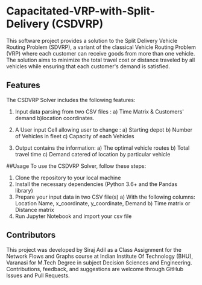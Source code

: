 # Capacitated-VRP-with-Split-Delivery (CSDVRP)
This software project provides a solution to the Split Delivery Vehicle Routing Problem (SDVRP), a variant of the classical Vehicle Routing Problem (VRP) where each customer can receive goods from more than one vehicle. The solution aims to minimize the total travel cost or distance traveled by all vehicles while ensuring that each customer's demand is satisfied.

## Features
The CSDVRP Solver includes the following features:

1. Input data parsing from two CSV files :
 a) Time Matrix & Customers' demand
 b)location coordinates.

2. A User input Cell allowing user to change :
 a) Starting depot
 b) Number of Vehicles in fleet
 c) Capacity of each Vehicles

3. Output contains the information:
 a) The optimal vehicle routes
 b) Total travel time
 c) Demand catered of location by particular vehicle

##Usage
To use the CSDVRP Solver, follow these steps:

1. Clone the repository to your local machine
2. Install the necessary dependencies (Python 3.6+ and the Pandas library)
3. Prepare your input data in two CSV file(s)
 a) With the following columns: Location Name, x_coordinate, y_coordinate, Demand
 b) Time matrix or Distance matrix
4. Run Jupyter Notebook and import your csv file

## Contributors
This project was developed by Siraj Adil as a Class Assignment for the Network Flows and Graphs course at Indian Institute Of Technology (BHU), Varanasi for M.Tech Degree in subject Decision Sciences and Engineering. Contributions, feedback, and suggestions are welcome through GitHub Issues and Pull Requests.
